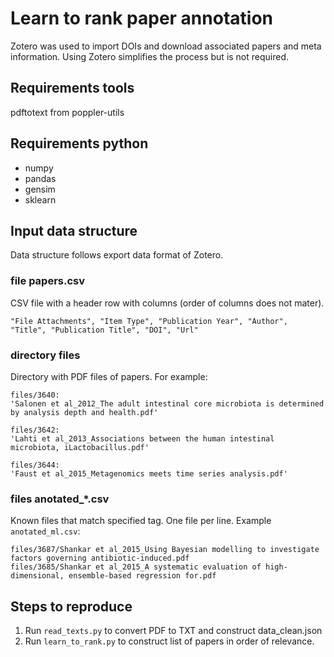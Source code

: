 # Learn to rank paper annotation

Zotero was used to import DOIs and download associated papers and meta information.
Using Zotero simplifies the process but is not required.

## Requirements tools  

pdftotext from poppler-utils

## Requirements python 
* numpy
* pandas
* gensim
* sklearn

## Input data structure

Data structure follows export data format of Zotero.

### file papers.csv

CSV file with a header row with columns (order of columns does not mater).  
```
"File Attachments", "Item Type", "Publication Year", "Author", "Title", "Publication Title", "DOI", "Url"
```

### directory files 

Directory with PDF files of papers.
For example:

```
files/3640:
'Salonen et al_2012_The adult intestinal core microbiota is determined by analysis depth and health.pdf'

files/3642:
'Lahti et al_2013_Associations between the human intestinal microbiota, iLactobacillus.pdf'

files/3644:
'Faust et al_2015_Metagenomics meets time series analysis.pdf'
```

### files anotated_*.csv
Known files that match specified tag. One file per line.
Example `anotated_ml.csv`:

```
files/3687/Shankar et al_2015_Using Bayesian modelling to investigate factors governing antibiotic-induced.pdf
files/3685/Shankar et al_2015_A systematic evaluation of high-dimensional, ensemble-based regression for.pdf
```

## Steps to reproduce
1. Run `read_texts.py` to convert PDF to TXT and construct data_clean.json
2. Run `learn_to_rank.py` to construct list of papers in order of relevance.
